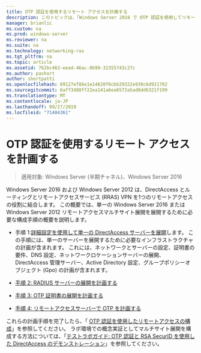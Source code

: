 ```yaml
---
title: OTP 認証を使用するリモート アクセスを計画する
description: このトピックは、「Windows Server 2016 で OTP 認証を使用してリモートアクセスを展開する」の一部です。
manager: brianlic
ms.custom: na
ms.prod: windows-server
ms.reviewer: na
ms.suite: na
ms.technology: networking-ras
ms.tgt_pltfrm: na
ms.topic: article
ms.assetid: 762bc463-eead-46ac-8b90-32355743c27c
ms.author: pashort
author: shortpatti
ms.openlocfilehash: 69127ef86e1e14620f8cbb29322e930c6d921702
ms.sourcegitcommit: 6aff3d88ff22ea141a6ea6572a5ad8dd6321f199
ms.translationtype: MT
ms.contentlocale: ja-JP
ms.lasthandoff: 09/27/2019
ms.locfileid: "71404361"
---
```

# <a name="plan-remote-access-with-otp-authentication"></a>OTP 認証を使用するリモート アクセスを計画する

>適用対象: Windows Server (半期チャネル)、Windows Server 2016

 Windows Server 2016 および Windows Server 2012 は、DirectAccess とルーティングとリモートアクセスサービス (RRAS) VPN を1つのリモートアクセスの役割に結合します。 この概要では、単一の Windows Server 2016 または Windows Server 2012 リモートアクセスマルチサイト展開を展開するために必要な構成手順の概要を説明します。  
  
  
-  手順 1:[詳細設定を使用して単一の DirectAccess サーバーを展開](https://technet.microsoft.com/windows-server-docs/networking/remote-access/directaccess/single-server-advanced/deploy-a-single-directaccess-server-with-advanced-settings)します。 この手順には、単一のサーバーを展開するために必要なインフラストラクチャの計画が含まれます。 これには、ネットワークとサーバーの設定、証明書の要件、DNS 設定、ネットワークロケーションサーバーの展開、DirectAccess 管理サーバー、Active Directory 設定、グループポリシーオブジェクト (Gpo) の計画が含まれます。  
  
-   [手順 2: RADIUS サーバーの展開を計画する](Step-2-Plan-the-RADIUS-Server-Deployment.md)  
  
-   [手順 3: OTP 証明書の展開を計画する](Step-3-Plan-OTP-Certificate-Deployment.md)  
  
-   [手順 4: リモートアクセスサーバーで OTP を計画する](Step-4-Plan-for-OTP-on-the-Remote-Access-Server.md)  
  
これらの計画手順を完了したら、「 [OTP 認証を使用したリモートアクセスの構成](https://technet.microsoft.com/windows-server-docs/networking/remote-access/ras/otp/configure/configure-ra-with-otp-authentication)」を参照してください。 ラボ環境での概念実証としてマルチサイト展開を構成する方法については、「[テストラボガイド: OTP 認証と RSA SecurID を使用した DirectAccess のデモンストレーション](https://technet.microsoft.com/windows-server-docs/networking/remote-access/directaccess/tlg-otp-securid/test-lab-guide-demonstrate-directaccess-with-otp-authentication-and-rsa-securid)」を参照してください。  
  


